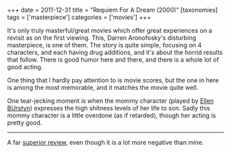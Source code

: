 +++
date = 2011-12-31
title = "Requiem For A Dream (2000)"
[taxonomies]
tags = ['masterpiece']
categories = ['movies']
+++

It's only truly masterful/great movies which offer great experiences on
a revisit as on the first viewing. This, Darren Aronofosky's disturbing
masterpiece, is one of them. The story is quite simple, focusing on 4
characters, and each having drug additions, and it's about the horrid
results that follow. There is good humor here and there, and there is a
whole lot of good acting.

One thing that I hardly pay attention to is movie scores, but the one in
here is among the most memorable, and it matches the movie quite well.

One tear-jecking moment is when the mommy character (played by [Ellen
BUrstyn]) expresses the high shitness levels of her life to son. Sadly
this mommy character is a little overdone (as if retarded), though her
acting is pretty good.

---

A far [superior review], even though it is a lot more negative than
mine.

  [Ellen BUrstyn]: http://en.wikipedia.org/wiki/Ellen_Burstyn
  [superior review]: http://www.slantmagazine.com/film/review/requiem-for-a-dream/4394
